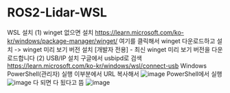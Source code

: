 # ROS2-Lidar-WSL
WSL 설치
(1) winget 없으면 설치
https://learn.microsoft.com/ko-kr/windows/package-manager/winget/
여기를 클릭해서 winget 다운로드하고 설치 -> winget 미리 보기 버전 설치 [개발자 전용] - 최신 winget 미리 보기 버전을 다운로드합니다
(2) USB/IP 설치
구글에서 usbipd로 검색
https://learn.microsoft.com/ko-kr/windows/wsl/connect-usb
Windows PowerShell(관리자) 실행
이부분에서 URL 복사해서
![image](https://github.com/kutmslee/ROS2-Lidar-WSL/assets/38107813/a213569b-990c-49cd-8c24-aa112199b299)
PowerShell에서 실행
![image](https://github.com/kutmslee/ROS2-Lidar-WSL/assets/38107813/fb42fd89-20a0-4b36-a146-7b46cf20bddf)
다 되면 다 됬다고 뜸
![image](https://github.com/kutmslee/ROS2-Lidar-WSL/assets/38107813/06d67213-676a-427e-91e2-cde97ef6aa86)
